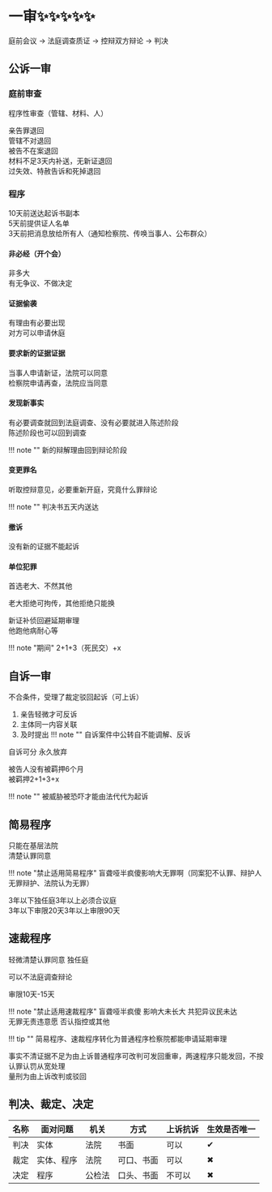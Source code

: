 # 一审✨✨✨✨✨

庭前会议 -> 法庭调查质证 -> 控辩双方辩论 -> 判决
## 公诉一审

### 庭前审查
程序性审查（管辖、材料、人）

亲告罪退回    
管辖不对退回    
被告不在案退回    
材料不足3天内补送，无新证退回    
过失效、特赦告诉和死掉退回

### 程序
10天前送达起诉书副本    
5天前提供证人名单      
3天前把消息放给所有人（通知检察院、传唤当事人、公布群众）

#### 非必经（开个会）
非多大    
有无争议、不做决定

#### 证据偷袭

有理由有必要出现     
对方可以申请休庭

#### 要求新的证据证据

当事人申请新证，法院可以同意    
检察院申请再查，法院应当同意

#### 发现新事实

有必要调查就回到法庭调查、没有必要就进入陈述阶段    
陈述阶段也可以回到调查

!!! note ""
        新的辩解理由回到辩论阶段

#### 变更罪名
听取控辩意见，必要重新开庭，究竟什么罪辩论

!!! note ""
        判决书五天内送达

#### 撤诉

没有新的证据不能起诉

#### 单位犯罪
首选老大、不然其他

老大拒绝可拘传，其他拒绝只能换

新证补侦回避延期审理    
他跑他病耐心等 

!!! note "期间"
        2+1+3（死民交）+x

## 自诉一审

不合条件，受理了裁定驳回起诉（可上诉）

1. 亲告轻微才可反诉     
2. 主体同一内容关联    
3. 及时提出
!!! note ""
                自诉案件中公转自不能调解、反诉

自诉可分 永久放弃

被告人没有被羁押6个月    
被羁押2+1+3+x

!!! note ""
      被威胁被恐吓才能由法代代为起诉

## 简易程序

只能在基层法院    
清楚认罪同意    


!!! note "禁止适用简易程序"
      盲聋哑半疯傻影响大无罪啊（同案犯不认罪、辩护人无罪辩护、法院认为无罪）

3年以下独任庭3年以上必须合议庭    
3年以下审限20天3年以上审限90天

## 速裁程序

轻微清楚认罪同意
独任庭

可以不法庭调查辩论

审限10天-15天

!!! note "禁止适用速裁程序"
      盲聋哑半疯傻 影响大未长大 共犯异议民未达     
      无罪无责违意愿 否认指控或其他

!!! tip ""
      简易程序、速裁程序转化为普通程序检察院都能申请延期审理

事实不清证据不足为由上诉普通程序可改判可发回重审，两速程序只能发回，不按认罪认罚从宽处理    
量刑为由上诉改判或驳回

## 判决、裁定、决定

|名称|面对问题|机关|方式|上诉抗诉|生效是否唯一|
|-|-|-|-|-|-|
|判决|实体|法院|书面|可以|✔|
|裁定|实体、程序|法院|可口、书面|可以|✖|
|决定|程序|公检法|口头、书面|不可以|✖|